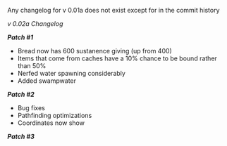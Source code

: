 Any changelog for v 0.01a does not exist except for in the commit history

*v 0.02a Changelog*

***_Patch #1_***
- Bread now has 600 sustanence giving (up from 400)
- Items that come from caches have a 10% chance to be bound rather than 50%
- Nerfed water spawning considerably
- Added swampwater

***_Patch #2_***
- Bug fixes
- Pathfinding optimizations
- Coordinates now show

***_Patch #3_***